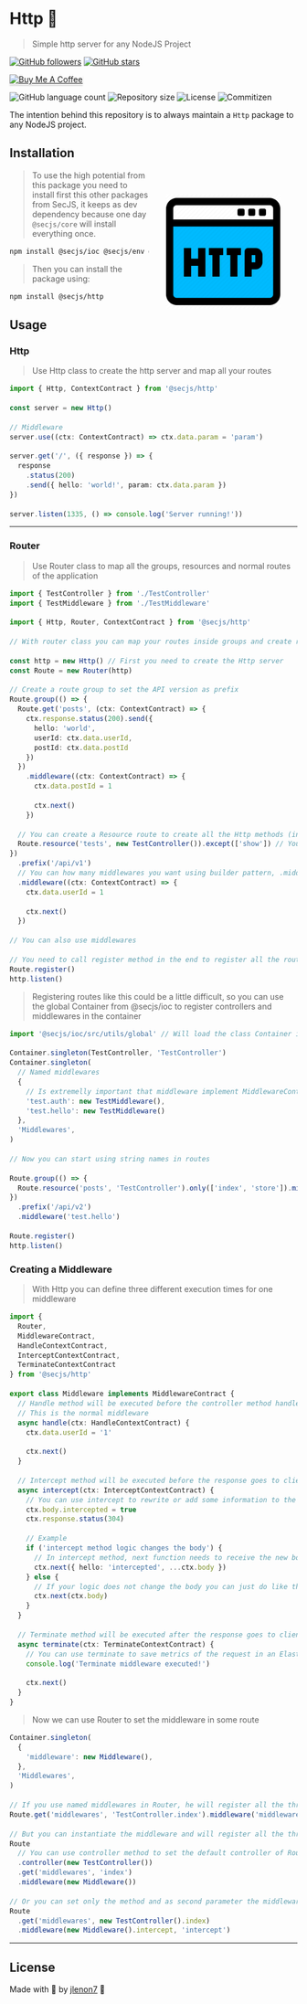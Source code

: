 # Http 📶

> Simple http server for any NodeJS Project

[![GitHub followers](https://img.shields.io/github/followers/jlenon7.svg?style=social&label=Follow&maxAge=2592000)](https://github.com/jlenon7?tab=followers)
[![GitHub stars](https://img.shields.io/github/stars/secjs/http.svg?style=social&label=Star&maxAge=2592000)](https://github.com/secjs/http/stargazers/)

<p>
    <a href="https://www.buymeacoffee.com/secjs" target="_blank"><img src="https://www.buymeacoffee.com/assets/img/custom_images/orange_img.png" alt="Buy Me A Coffee" style="height: 41px !important;width: 174px !important;box-shadow: 0px 3px 2px 0px rgba(190, 190, 190, 0.5) !important;-webkit-box-shadow: 0px 3px 2px 0px rgba(190, 190, 190, 0.5) !important;" ></a>
</p>

<p>
  <img alt="GitHub language count" src="https://img.shields.io/github/languages/count/secjs/http?style=for-the-badge&logo=appveyor">

  <img alt="Repository size" src="https://img.shields.io/github/repo-size/secjs/http?style=for-the-badge&logo=appveyor">

  <img alt="License" src="https://img.shields.io/badge/license-MIT-brightgreen?style=for-the-badge&logo=appveyor">

  <img alt="Commitizen" src="https://img.shields.io/badge/commitizen-friendly-brightgreen?style=for-the-badge&logo=appveyor">
</p>

The intention behind this repository is to always maintain a `Http` package to any NodeJS project.

<img src=".github/http.png" width="200px" align="right" hspace="30px" vspace="100px">

## Installation

> To use the high potential from this package you need to install first this other packages from SecJS,
> it keeps as dev dependency because one day `@secjs/core` will install everything once.

```bash
npm install @secjs/ioc @secjs/env @secjs/utils @secjs/exceptions
```

> Then you can install the package using:

```bash
npm install @secjs/http
```

## Usage

### Http

> Use Http class to create the http server and map all your routes

```ts
import { Http, ContextContract } from '@secjs/http'

const server = new Http()

// Middleware
server.use((ctx: ContextContract) => ctx.data.param = 'param')

server.get('/', ({ response }) => {
  response
    .status(200)
    .send({ hello: 'world!', param: ctx.data.param })
})

server.listen(1335, () => console.log('Server running!'))
```

---

### Router

> Use Router class to map all the groups, resources and normal routes of the application

```ts
import { TestController } from './TestController'
import { TestMiddleware } from './TestMiddleware'

import { Http, Router, ContextContract } from '@secjs/http'

// With router class you can map your routes inside groups and create resources

const http = new Http() // First you need to create the Http server
const Route = new Router(http)

// Create a route group to set the API version as prefix
Route.group(() => {
  Route.get('posts', (ctx: ContextContract) => {
    ctx.response.status(200).send({
      hello: 'world',
      userId: ctx.data.userId,
      postId: ctx.data.postId
    })
  })
    .middleware((ctx: ContextContract) => {
      ctx.data.postId = 1

      ctx.next()
    })

  // You can create a Resource route to create all the Http methods (index, store, show, update and delete)
  Route.resource('tests', new TestController()).except(['show']) // You can use except to create all minus show method
})
  .prefix('/api/v1')
  // You can how many middlewares you want using builder pattern, .middleware, .middleware, .middleware ....
  .middleware((ctx: ContextContract) => {
    ctx.data.userId = 1

    ctx.next()
  })

// You can also use middlewares 

// You need to call register method in the end to register all the routes in the Http server
Route.register()
http.listen()
```

> Registering routes like this could be a little difficult, so you can use the global Container from @secjs/ioc to register 
> controllers and middlewares in the container

```ts
import '@secjs/ioc/src/utils/global' // Will load the class Container in global runtime and in TS types

Container.singleton(TestController, 'TestController')
Container.singleton(
  // Named middlewares
  { 
    // Is extremelly important that middleware implement MiddlewareContract from @secjs/http
    'test.auth': new TestMiddleware(), 
    'test.hello': new TestMiddleware() 
  },
  'Middlewares',
)

// Now you can start using string names in routes

Route.group(() => {
  Route.resource('posts', 'TestController').only(['index', 'store']).middleware('test.auth')
})
  .prefix('/api/v2')
  .middleware('test.hello')

Route.register()
http.listen()
```

### Creating a Middleware

> With Http you can define three different execution times for one middleware

```ts
import { 
  Router,
  MiddlewareContract,
  HandleContextContract,
  InterceptContextContract,
  TerminateContextContract 
} from '@secjs/http'

export class Middleware implements MiddlewareContract {
  // Handle method will be executed before the controller method handler
  // This is the normal middleware
  async handle(ctx: HandleContextContract) {
    ctx.data.userId = '1'

    ctx.next()
  }

  // Intercept method will be executed before the response goes to client
  async intercept(ctx: InterceptContextContract) {
    // You can use intercept to rewrite or add some information to the response
    ctx.body.intercepted = true
    ctx.response.status(304)

    // Example
    if ('intercept method logic changes the body') {
      // In intercept method, next function needs to receive the new body payload as parameter.
      ctx.next({ hello: 'intercepted', ...ctx.body })
    } else {
      // If your logic does not change the body you can just do like this
      ctx.next(ctx.body)
    }
  }

  // Terminate method will be executed after the response goes to client
  async terminate(ctx: TerminateContextContract) {
    // You can use terminate to save metrics of the request in an Elastic for example
    console.log('Terminate middleware executed!')

    ctx.next()
  }
}
```

> Now we can use Router to set the middleware in some route

```ts
Container.singleton(
  {
    'middleware': new Middleware(),
  },
  'Middlewares',
)

// If you use named middlewares in Router, he will register all the three methods of Middleware class.
Route.get('middlewares', 'TestController.index').middleware('middleware')

// But you can instantiate the middleware and will register all the three methods
Route
  // You can use controller method to set the default controller of Router
  .controller(new TestController())
  .get('middlewares', 'index')
  .middleware(new Middleware())

// Or you can set only the method and as second parameter the middleware type
Route
  .get('middlewares', new TestController().index)
  .middleware(new Middleware().intercept, 'intercept')
```

---

## License

Made with 🖤 by [jlenon7](https://github.com/jlenon7) :wave:
